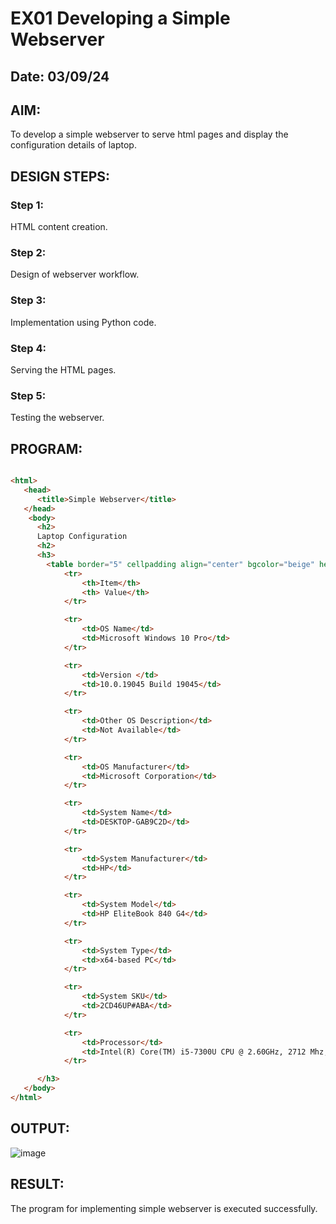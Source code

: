 # EX01 Developing a Simple Webserver
## Date: 03/09/24

## AIM:
To develop a simple webserver to serve html pages and display the configuration details of laptop.

## DESIGN STEPS:
### Step 1: 
HTML content creation.

### Step 2:
Design of webserver workflow.

### Step 3:
Implementation using Python code.

### Step 4:
Serving the HTML pages.

### Step 5:
Testing the webserver.

## PROGRAM:
```html

<html>
   <head>
      <title>Simple Webserver</title>
   </head>
    <body>
      <h2>
      Laptop Configuration
      <h2>
      <h3>
        <table border="5" cellpadding align="center" bgcolor="beige" height="300" widhth="500">
            <tr>
                <th>Item</th>
                <th> Value</th>
            </tr>

            <tr>
                <td>OS Name</td>
                <td>Microsoft Windows 10 Pro</td>
            </tr>

            <tr>
                <td>Version	</td>
                <td>10.0.19045 Build 19045</td>
            </tr>

            <tr>
                <td>Other OS Description</td>
                <td>Not Available</td>
            </tr>

            <tr>
                <td>OS Manufacturer</td>
                <td>Microsoft Corporation</td>
            </tr>

            <tr>
                <td>System Name</td>
                <td>DESKTOP-GAB9C2D</td>
            </tr>

            <tr>
                <td>System Manufacturer</td>
                <td>HP</td>
            </tr>

            <tr>
                <td>System Model</td>
                <td>HP EliteBook 840 G4</td>
            </tr>

            <tr>
                <td>System Type</td>
                <td>x64-based PC</td>
            </tr>

            <tr>
                <td>System SKU</td>
                <td>2CD46UP#ABA</td>
            </tr>

            <tr>
                <td>Processor</td>
                <td>Intel(R) Core(TM) i5-7300U CPU @ 2.60GHz, 2712 Mhz, 2 Core(s), 4 Logical Processor(s)</td>
            </tr>

      </h3>
   </body>
</html>

```

## OUTPUT:
![image](https://github.com/user-attachments/assets/815abcd6-df79-474b-ba8e-d4f852b36bfa)


## RESULT:
The program for implementing simple webserver is executed successfully.
